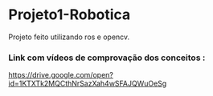 # Projeto1-Robotica

Projeto feito utilizando ros e opencv.
### Link com vídeos de comprovação dos conceitos : 
https://drive.google.com/open?id=1KTXTk2MQCthNrSazXah4wSFAJQWuOeSg
